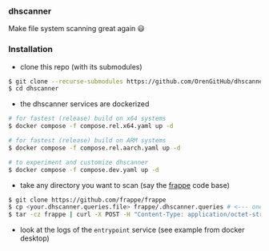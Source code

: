 ### dhscanner

Make file system scanning great again :smiley:

### Installation

- clone this repo (with its submodules)

```bash
$ git clone --recurse-submodules https://github.com/OrenGitHub/dhscanner
$ cd dhscanner
```

- the dhscanner services are dockerized

```bash
# for fastest (release) build on x64 systems
$ docker compose -f compose.rel.x64.yaml up -d

# for fastest (release) build on ARM systems
$ docker compose -f compose.rel.aarch.yaml up -d

# to experiment and customize dhscanner
$ docker compose -f compose.dev.yaml up -d
```

- take any directory you want to scan (say the [frappe][1] code base)

```bash
$ git clone https://github.com/frappe/frappe
$ cp <your.dhscanner.queries.file> frappe/.dhscanner.queries # <--- one file for all queries
$ tar -cz frappe | curl -X POST -H "Content-Type: application/octet-stream" -H "Authorization: Bearer ${BEARER_TOKEN}" -H "X-Directory-Name: frappe" --data-binary @- http://127.0.0.1:443/scan --insecure
```

- look at the logs of the `entrypoint` service (see example from docker desktop)

[1]: https://github.com/frappe/frappe